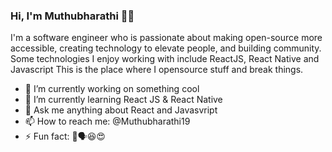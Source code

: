 ### Hi, I'm Muthubharathi 👋😎

I'm a software engineer who is passionate about making open-source more accessible, creating technology to elevate people, and building community. Some technologies I enjoy working with include ReactJS, React Native and Javascript
This is the place where I opensource stuff and break things.
- 🔭 I’m currently working on something cool
- 🌱 I’m currently learning React JS & React Native
- 💬 Ask me anything about React and Javasvript 
- 📫 How to reach me: @Muthubharathi19
- ⚡ Fun fact: 🤑🗣😆😍
